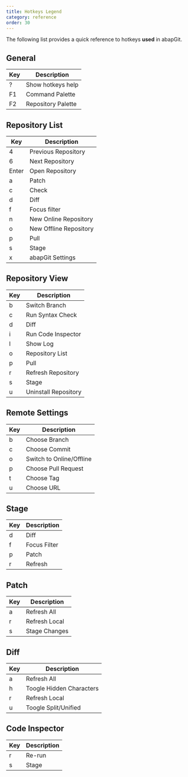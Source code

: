 ```yaml
---
title: Hotkeys Legend
category: reference
order: 30
---
```


The following list provides a quick reference to hotkeys **used** in abapGit.

## General

| Key | Description        |
| --- | ------------------ |
| ?   | Show hotkeys help  |
| F1  | Command Palette    |
| F2  | Repository Palette |

## Repository List

| Key   | Description            |
| ----- | ---------------------- |
| 4     | Previous Repository    |
| 6     | Next Repository        |
| Enter | Open Repository        |
| a     | Patch                  |
| c     | Check                  |
| d     | Diff                   |
| f     | Focus filter           |
| n     | New Online Repository  |
| o     | New Offline Repository |
| p     | Pull                   |
| s     | Stage                  |
| x     | abapGit Settings       |

## Repository View

| Key | Description          |
| --- | -------------------- |
| b   | Switch Branch        |
| c   | Run Syntax Check     |
| d   | Diff                 |
| i   | Run Code Inspector   |
| l   | Show Log             |
| o   | Repository List      |
| p   | Pull                 |
| r   | Refresh Repository   |
| s   | Stage                |
| u   | Uninstall Repository |

## Remote Settings

| Key | Description              |
| --- | ------------------------ |
| b   | Choose Branch            |
| c   | Choose Commit            |
| o   | Switch to Online/Offline |
| p   | Choose Pull Request      |
| t   | Choose Tag               |
| u   | Choose URL               |

## Stage

| Key | Description  |
| --- | ------------ |
| d   | Diff         |
| f   | Focus Filter |
| p   | Patch        |
| r   | Refresh      |

## Patch

| Key | Description   |
| --- | ------------- |
| a   | Refresh All   |
| r   | Refresh Local |
| s   | Stage Changes |

## Diff

| Key | Description              |
| --- | ------------------------ |
| a   | Refresh All              |
| h   | Toogle Hidden Characters |
| r   | Refresh Local            |
| u   | Toogle Split/Unified     |

## Code Inspector

| Key | Description |
| --- | ----------- |
| r   | Re-run      |
| s   | Stage       |
